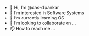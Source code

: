 - 👋 Hi, I’m @das-dipankar
- 👀 I’m interested in Software Systems
- 🌱 I’m currently learning OS
- 💞️ I’m looking to collaborate on ...
- 📫 How to reach me ...

<!---
das-dipankar/das-dipankar is a ✨ special ✨ repository because its `README.md` (this file) appears on your GitHub profile.
You can click the Preview link to take a look at your changes.
--->
